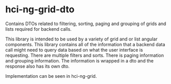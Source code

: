# hci-ng-grid-dto
Contains DTOs related to filtering, sorting, paging and grouping of grids and lists required for backend calls.

This library is intended to be used by a variety of grid and or list angular components.  This library contains all
of the information that a backend data call might need to query data based on what the user interface is requesting.
There are multiple filters and sorts.  There is paging information and grouping information.  The information is wrapped
in a dto and the response also has its own dto.

Implementation can be seen in hci-ng-grid.
